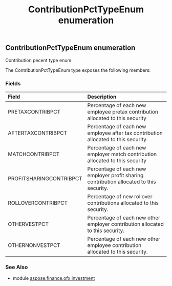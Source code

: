 ﻿---
title: ContributionPctTypeEnum enumeration
second_title: Aspose.Finance for Python via .NET API References
description: 
type: docs
weight: 860
url: /python-net/aspose.finance.ofx.investment/contributionpcttypeenum/
is_root: false
---

## ContributionPctTypeEnum enumeration

Contribution pecent type enum.



The ContributionPctTypeEnum type exposes the following members:

### Fields
| Field | Description |
| :- | :- |
| PRETAXCONTRIBPCT | Percentage of each new employee pretax contribution allocated to this security |
| AFTERTAXCONTRIBPCT | Percentage of each new employee after tax contribution allocated to this security. |
| MATCHCONTRIBPCT | Percentage of each new employer match contribution allocated to this security |
| PROFITSHARINGCONTRIBPCT | Percentage of each new employer profit sharing contribution allocated to this security. |
| ROLLOVERCONTRIBPCT | Percentage of new rollover contributions allocated to this security. |
| OTHERVESTPCT | Percentage of each new other employer contribution allocated to this security. |
| OTHERNONVESTPCT | Percentage of each new other employee contribution allocated to this security. |


### See Also

* module [aspose.finance.ofx.investment](../)
